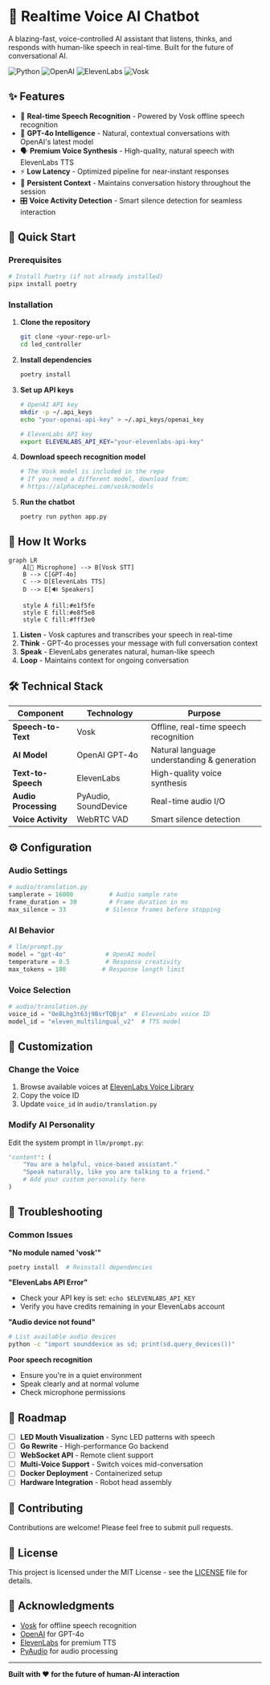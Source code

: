 # 🤖 Realtime Voice AI Chatbot

A blazing-fast, voice-controlled AI assistant that listens, thinks, and responds with human-like speech in real-time. Built for the future of conversational AI.

![Python](https://img.shields.io/badge/python-3.10+-blue.svg)
![OpenAI](https://img.shields.io/badge/OpenAI-GPT--4o-green.svg)
![ElevenLabs](https://img.shields.io/badge/ElevenLabs-TTS-orange.svg)
![Vosk](https://img.shields.io/badge/Vosk-Speech%20Recognition-red.svg)

## ✨ Features

- 🎤 **Real-time Speech Recognition** - Powered by Vosk offline speech recognition
- 🧠 **GPT-4o Intelligence** - Natural, contextual conversations with OpenAI's latest model
- 🗣️ **Premium Voice Synthesis** - High-quality, natural speech with ElevenLabs TTS
- ⚡ **Low Latency** - Optimized pipeline for near-instant responses
- 🔄 **Persistent Context** - Maintains conversation history throughout the session
- 🎛️ **Voice Activity Detection** - Smart silence detection for seamless interaction

## 🚀 Quick Start

### Prerequisites

```bash
# Install Poetry (if not already installed)
pipx install poetry
```

### Installation

1. **Clone the repository**
   ```bash
   git clone <your-repo-url>
   cd led_controller
   ```

2. **Install dependencies**
   ```bash
   poetry install
   ```

3. **Set up API keys**
   ```bash
   # OpenAI API key
   mkdir -p ~/.api_keys
   echo "your-openai-api-key" > ~/.api_keys/openai_key
   
   # ElevenLabs API key
   export ELEVENLABS_API_KEY="your-elevenlabs-api-key"
   ```

4. **Download speech recognition model**
   ```bash
   # The Vosk model is included in the repo
   # If you need a different model, download from:
   # https://alphacephei.com/vosk/models
   ```

5. **Run the chatbot**
   ```bash
   poetry run python app.py
   ```

## 🎯 How It Works

```mermaid
graph LR
    A[🎤 Microphone] --> B[Vosk STT]
    B --> C[GPT-4o]
    C --> D[ElevenLabs TTS]
    D --> E[🔊 Speakers]
    
    style A fill:#e1f5fe
    style E fill:#e8f5e8
    style C fill:#fff3e0
```

1. **Listen** - Vosk captures and transcribes your speech in real-time
2. **Think** - GPT-4o processes your message with full conversation context
3. **Speak** - ElevenLabs generates natural, human-like speech
4. **Loop** - Maintains context for ongoing conversation

## 🛠️ Technical Stack

| Component | Technology | Purpose |
|-----------|------------|---------|
| **Speech-to-Text** | Vosk | Offline, real-time speech recognition |
| **AI Model** | OpenAI GPT-4o | Natural language understanding & generation |
| **Text-to-Speech** | ElevenLabs | High-quality voice synthesis |
| **Audio Processing** | PyAudio, SoundDevice | Real-time audio I/O |
| **Voice Activity** | WebRTC VAD | Smart silence detection |

## ⚙️ Configuration

### Audio Settings
```python
# audio/translation.py
samplerate = 16000          # Audio sample rate
frame_duration = 30         # Frame duration in ms
max_silence = 33           # Silence frames before stopping
```

### AI Behavior
```python
# llm/prompt.py
model = "gpt-4o"           # OpenAI model
temperature = 0.5          # Response creativity
max_tokens = 100          # Response length limit
```

### Voice Selection
```python
# audio/translation.py
voice_id = "Oe8Lhg3t63j9BsrTQBjx"  # ElevenLabs voice ID
model_id = "eleven_multilingual_v2"  # TTS model
```

## 🎨 Customization

### Change the Voice
1. Browse available voices at [ElevenLabs Voice Library](https://elevenlabs.io/voice-library)
2. Copy the voice ID
3. Update `voice_id` in `audio/translation.py`

### Modify AI Personality
Edit the system prompt in `llm/prompt.py`:
```python
"content": (
    "You are a helpful, voice-based assistant."
    "Speak naturally, like you are talking to a friend."
    # Add your custom personality here
)
```

## 🔧 Troubleshooting

### Common Issues

**"No module named 'vosk'"**
```bash
poetry install  # Reinstall dependencies
```

**"ElevenLabs API Error"**
- Check your API key is set: `echo $ELEVENLABS_API_KEY`
- Verify you have credits remaining in your ElevenLabs account

**"Audio device not found"**
```bash
# List available audio devices
python -c "import sounddevice as sd; print(sd.query_devices())"
```

**Poor speech recognition**
- Ensure you're in a quiet environment
- Speak clearly and at normal volume
- Check microphone permissions

## 🚧 Roadmap

- [ ] **LED Mouth Visualization** - Sync LED patterns with speech
- [ ] **Go Rewrite** - High-performance Go backend
- [ ] **WebSocket API** - Remote client support
- [ ] **Multi-Voice Support** - Switch voices mid-conversation
- [ ] **Docker Deployment** - Containerized setup
- [ ] **Hardware Integration** - Robot head assembly

## 🤝 Contributing

Contributions are welcome! Please feel free to submit pull requests.

## 📄 License

This project is licensed under the MIT License - see the [LICENSE](LICENSE) file for details.

## 🙏 Acknowledgments

- [Vosk](https://alphacephei.com/vosk/) for offline speech recognition
- [OpenAI](https://openai.com/) for GPT-4o
- [ElevenLabs](https://elevenlabs.io/) for premium TTS
- [PyAudio](https://pypi.org/project/PyAudio/) for audio processing

---

**Built with ❤️ for the future of human-AI interaction**